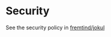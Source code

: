 # Security

See the security policy in [fremtind/jokul](https://github.com/fremtind/jokul/blob/main/SECURITY.md)

